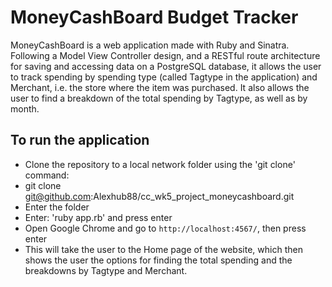 # MoneyCashBoard Budget Tracker

MoneyCashBoard is a web application made with Ruby and Sinatra. Following a Model View Controller design, and a RESTful route 
architecture for saving and accessing data on a PostgreSQL database, it allows the user to track spending by spending type
(called Tagtype in the application) and Merchant, i.e. the store where the item was purchased. It also allows the user to find
a breakdown of the total spending by Tagtype, as well as by month.

## To run the application
* Clone the repository to a local network folder using the 'git clone' command: 
* git clone git@github.com:Alexhub88/cc_wk5_project_moneycashboard.git
* Enter the folder 
* Enter: 'ruby app.rb' and press enter
* Open Google Chrome and go to `http://localhost:4567/`, then press enter
* This will take the user to the Home page of the website, which then shows the user the options for finding the total spending
  and the breakdowns by Tagtype and Merchant.
